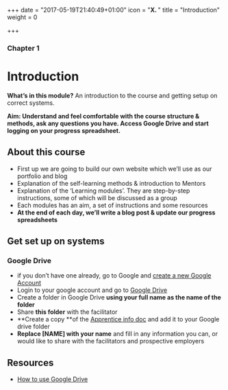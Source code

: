 +++
date = "2017-05-19T21:40:49+01:00"
icon = "<b>X. </b>"
title = "Introduction"
weight = 0

+++

### Chapter 1

# Introduction

**What’s in this module?** An introduction to the course and getting setup on correct systems.

**Aim: Understand and feel comfortable with the course structure & methods, ask any questions you have. Access Google Drive and start logging on your progress spreadsheet.**

## About this course

* First up we are going to build our own website which we’ll use as our portfolio and blog
* Explanation of the self-learning methods & introduction to Mentors
* Explanation of the ‘Learning modules’. They are step-by-step instructions, some of which will be discussed as a group
* Each modules has an aim, a set of instructions and some resources
* **At the end of each day, we’ll write a blog post & update our progress spreadsheets**

## Get set up on systems

### **Google Drive**

* if you don’t have one already, go to Google and [create a new Google Account](https://accounts.google.com/SignUp)
* Login to your google account and go to [Google Drive](https://drive.google.com/)
* Create a folder in Google Drive **using your full name as the name of the folder**
* Share **this folder** with the facilitator
* **Create a copy **of the [Apprentice info doc](https://docs.google.com/document/d/1c2Fr8Y7FrhAhFEicxzP4Hdo4kUGtkkD5zVdC237htFA/edit?usp=sharing) and add it to your Google drive folder
* **Replace \[NAME\] with your name** and fill in any information you can, or would like to share with the facilitators and prospective employers

## **Resources**

* [How to use Google Drive](http://www.digitaltrends.com/computing/how-to-use-google-drive/)
